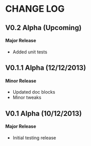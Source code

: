 CHANGE LOG
==========


## V0.2 Alpha (Upcoming)
#### Major Release

* Added unit tests


## V0.1.1 Alpha (12/12/2013)
#### Minor Release

* Updated doc blocks
* Minor tweaks


## V0.1 Alpha (10/12/2013)
#### Major Release

* Initial testing release
